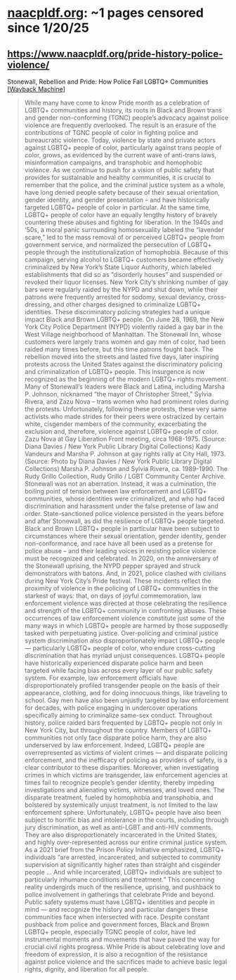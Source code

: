 



# [naacpldf.org](naacpldf.org): ~1 pages censored since 1/20/25

## https://www.naacpldf.org/pride-history-police-violence/


Stonewall, Rebellion and Pride: How Police Fail LGBTQ+ Communities [[Wayback Machine]](https://web.archive.org/web/20240000000000*/https://www.naacpldf.org/pride-history-police-violence/)

> While many have come to know Pride month as a celebration of LGBTQ+ communities and history, its roots in Black and Brown trans and gender non-conforming (TGNC) people’s advocacy against police violence are frequently overlooked. The result is an erasure of the contributions of TGNC people of color in fighting police and bureaucratic violence. Today, violence by state and private actors against LGBTQ+ people of color, particularly against trans people of color, grows, as evidenced by the current wave of anti-trans laws, misinformation campaigns, and transphobic and homophobic violence. As we continue to push for a vision of public safety that provides for sustainable and healthy communities, it is crucial to remember that the police, and the criminal justice system as a whole, have long denied people safety because of their sexual orientation, gender identity, and gender presentation – and have historically targeted LGBTQ+ people of color in particular. At the same time, LGBTQ+ people of color have an equally lengthy history of bravely countering these abuses and fighting for liberation. In the 1940s and ‘50s, a moral panic surrounding homosexuality labeled the “lavender scare,” led to the mass removal of or perceived LGBTQ+ people from government service, and normalized the persecution of LGBTQ+ people through the institutionalization of homophobia. Because of this campaign, serving alcohol to LGBTQ+ customers became effectively criminalized by New York’s State Liquor Authority, which labeled establishments that did so as “disorderly houses” and suspended or revoked their liquor licenses. New York City’s shrinking number of gay bars were regularly raided by the NYPD and shut down, while their patrons were frequently arrested for sodomy, sexual deviancy, cross-dressing, and other charges designed to criminalize LGBTQ+ identities. These discriminatory policing strategies had a unique impact Black and Brown LGBTQ+ people. On June 28, 1969, the New York City Police Department (NYPD) violently raided a gay bar in the West Village neighborhood of Manhattan. The Stonewall Inn, whose customers were largely trans women and gay men of color, had been raided many times before, but this time patrons fought back. The rebellion moved into the streets and lasted five days, later inspiring protests across the United States against the discriminatory policing and criminalization of LGBTQ+ people. This insurgence is now recognized as the beginning of the modern LGBTQ+ rights movement. Many of Stonewall’s leaders were Black and Latina, including Marsha P. Johnson, nicknamed “the mayor of Christopher Street,” Sylvia Rivera, and Zazu Nova – trans women who had prominent roles during the protests. Unfortunately, following these protests, these very same activists who made strides for their peers were ostracized by certain white, cisgender members of the community, exacerbating the exclusion and, therefore, violence against LGBTQ+ people of color. Zazu Nova at Gay Liberation Front meeting, circa 1968-1975. (Source: Diana Davies / New York Public Library Digital Collections) Kady Vandeurs and Marsha P. Johnson at gay rights rally at City Hall, 1973. (Source: Photo by Diana Davies / New York Public Library Digital Collections) Marsha P. Johnson and Sylvia Rivera, ca. 1989-1990. The Rudy Grillo Collection, Rudy Grillo / LGBT Community Center Archive. Stonewall was not an aberration. Instead, it was a culmination, the boiling point of tension between law enforcement and LGBTQ+ communities, whose identities were criminalized, and who had faced discrimination and harassment under the false pretense of law and order. State-sanctioned police violence persisted in the years before and after Stonewall, as did the resilience of LGBTQ+ people targeted. Black and Brown LGBTQ+ people in particular have been subject to circumstances where their sexual orientation, gender identity, gender non-conformance, and race have all been used as a pretense for police abuse – and their leading voices in resisting police violence must be recognized and celebrated. In 2020, on the anniversary of the Stonewall uprising, the NYPD pepper sprayed and struck demonstrators with batons. And, in 2021, police clashed with civilians during New York City’s Pride festival. These incidents reflect the proximity of violence in the policing of LGBTQ+ communities in the starkest of ways: that, on days of joyful commemoration, law enforcement violence was directed at those celebrating the resilience and strength of the LGBTQ+ community in confronting abuses. These occurrences of law enforcement violence constitute just some of the many ways in which LGBTQ+ people are harmed by those supposedly tasked with perpetuating justice. Over-policing and criminal justice system discrimination also disproportionately impact LGBTQ+ people — particularly LGBTQ+ people of color, who endure cross-cutting discrimination that has myriad unjust consequences. LGBTQ+ people have historically experienced disparate police harm and been targeted while facing bias across every layer of our public safety system. For example, law enforcement officials have disproportionately profiled transgender people on the basis of their appearance, clothing, and for doing innocuous things, like traveling to school. Gay men have also been unjustly targeted by law enforcement for decades, with police engaging in undercover operations specifically aiming to criminalize same-sex conduct. Throughout history, police raided bars frequented by LGBTQ+ people not only in New York City, but throughout the country. Members of LGBTQ+ communities not only face disparate police harm, they are also underserved by law enforcement. Indeed, LGBTQ+ people are overrepresented as victims of violent crimes — and disparate policing enforcement, and the inefficacy of policing as providers of safety, is a clear contributor to these disparities. Moreover, when investigating crimes in which victims are transgender, law enforcement agencies at times fail to recognize people’s gender identity, thereby impeding investigations and alienating victims, witnesses, and loved ones. The disparate treatment, fueled by homophobia and transphobia, and bolstered by systemically unjust treatment, is not limited to the law enforcement sphere. Unfortunately, LGBTQ+ people have also been subject to horrific bias and intolerance in the courts, including through jury discrimination, as well as anti-LGBT and anti-HIV comments. They are also disproportionately incarcerated in the United States, and highly over-represented across our entire criminal justice system. As a 2021 brief from the Prison Policy Initiative emphasized, LGBTQ+ individuals “are arrested, incarcerated, and subjected to community supervision at significantly higher rates than straight and cisgender people … And while incarcerated, LGBTQ+ individuals are subject to particularly inhumane conditions and treatment.” This concerning reality undergirds much of the resilience, uprising, and pushback to police involvement in gatherings that celebrate Pride and beyond. Public safety systems must have LGBTQ+ identities and people in mind — and recognize the history and particular dangers these communities face when intersected with race. Despite constant pushback from police and government forces, Black and Brown LGBTQ+ people, especially TGNC people of color, have led instrumental moments and movements that have paved the way for crucial civil rights progress. While Pride is about celebrating love and freedom of expression, it is also a recognition of the resistance against police violence and the sacrifices made to achieve basic legal rights, dignity, and liberation for all people.